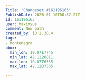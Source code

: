 ```yaml
---
Title: 'Changeset #161196163'
PublishDate: 2025-01-10T08:37:27Z
id: 161196163
user: Maximyus
comment: New path
created_by: iD 2.30.4
tags:
- Montenegro
bbox:
  min_lon: 19.0717745
  min_lat: 42.1228811
  max_lon: 19.0776555
  max_lat: 42.1287535

---
```

